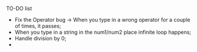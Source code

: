TO-DO list

* Fix the Operator bug -> When you type in a wrong operator for a couple of times, it passes;
* When you type in a string in the num1/num2 place infinite loop happens;
* Handle division by 0;
* 